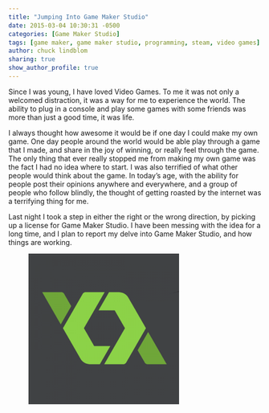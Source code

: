 ```yaml
---
title: "Jumping Into Game Maker Studio"
date: 2015-03-04 10:30:31 -0500
categories: [Game Maker Studio]
tags: [game maker, game maker studio, programming, steam, video games]
author: chuck lindblom
sharing: true
show_author_profile: true
---
```


Since I was young, I have loved Video Games. To me it was not only a welcomed distraction, it was a way for me to experience the world. The ability to plug in a console and play some games with some friends was more than just a good time, it was life.
<!--more-->
I always thought how awesome it would be if one day I could make my own game. One day people around the world would be able play through a game that I made, and share in the joy of winning, or really feel through the game. The only thing that ever really stopped me from making my own game was the fact I had no idea where to start. I was also terrified of what other people would think about the game. In today&#8217;s age, with the ability for people post their opinions anywhere and everywhere, and a group of people who follow blindly, the thought of getting roasted by the internet was a terrifying thing for me.

Last night I took a step in either the right or the wrong direction, by picking up a license for Game Maker Studio. I have been messing with the idea for a long time, and I plan to report my delve into Game Maker Studio, and how things are working.

<figure>
	<a href="/images/gamemaker_studio.png"><img src="/images/gamemaker_studio.png" alt=""></a>
</figure>
